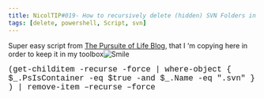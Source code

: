 ```yaml
---
title: NicolTIP#019- How to recursively delete (hidden) SVN Folders in PowerShell 2.0
tags: [delete, powershell, Script, svn]
---
```

<p>Super easy script from <a href="http://thepursuitofalife.com/recursively-deleting-svn-folders-in-powershell-2-0/" target="_blank">The Pursuite of Life Blog</a>, that I ‘m copying here in order to keep it in my toolbox<img style="border-bottom-style: none; border-right-style: none; border-top-style: none; border-left-style: none" class="wlEmoticon wlEmoticon-smile" alt="Smile" src="https://msdnshared.blob.core.windows.net/media/MSDNBlogsFS/prod.evol.blogs.msdn.com/CommunityServer.Blogs.Components.WeblogFiles/00/00/00/49/62/metablogapi/5430.wlEmoticon-smile_423A274B.png" original-url="http://blogs.msdn.com/cfs-file.ashx/__key/CommunityServer-Blogs-Components-WeblogFiles/00-00-00-49-62-metablogapi/5430.wlEmoticon_2D00_smile_5F00_423A274B.png" /></p>  <p><font size="3" face="Courier New">(get-childitem -recurse -force | where-object { $_.PsIsContainer -eq $true -and $_.Name -eq &quot;.svn&quot; } ) | remove-item –recurse –force</font></p>
